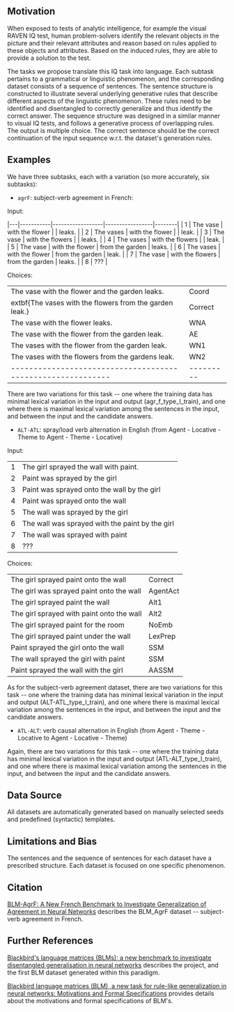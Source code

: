 ## Motivation
When exposed to tests of analytic intelligence, for example the visual RAVEN IQ test, human problem-solvers identify the relevant objects in the picture and their relevant attributes and reason based on rules applied to these objects and attributes. Based on the induced rules, they are able to provide a solution to the test.

The tasks we propose translate this IQ task into language. Each subtask pertains to a grammatical or linguistic phenomenon, and the corresponding dataset consists of a sequence of sentences. The sentence structure is constructed to illustrate several underlying generative rules that describe different aspects of the linguistic phenomenon. These rules need to be identified and disentangled to correctly generalize and thus identify the correct answer. The sequence structure was designed in a similar manner to visual IQ tests, and follows a generative process of overlapping rules. The output is multiple choice. The correct sentence should be the correct continuation of the input sequence w.r.t. the dataset's generation rules.

## Examples
We have three subtasks, each with a variation (so more accurately, six subtasks):

* `agrF`: subject-verb agreement in French:

Input: 

|---|-----------|------------------|-----------------|--------|
| 1 | The vase  | with the flower  |                 | leaks. |
| 2 | The vases | with the flower  |                 | leak.  |
| 3 | The vase  | with the flowers |                 | leaks. |
| 4 | The vases | with the flowers |                 | leak.  |
| 5 | The vase  | with the flower  | from the garden | leaks. |
| 6 | The vases | with the flower  | from the garden | leak.  |
| 7 | The vase  | with the flowers | from the garden | leaks. |
| 8 | ???       |

Choices:

|                                                           |         |
|-----------------------------------------------------------|---------|
| The vase with the flower  and the garden  leaks.          | Coord   |
| extbf{The vases with the flowers  from the garden  leak.} | Correct |
| The vase with the flower   leaks.                         | WNA     |
| The vase with the flower   from the garden  leak.         | AE      |
| The vases with the flower  from the garden  leak.         | WN1     |
| The vases with the flowers  from the gardens  leak.       | WN2     |
|-----------------------------------------------------------|---------|


There are two variations for this task -- one where the training data has minimal lexical variation in the input and output (agr_f_type_I_train), and one where there is maximal lexical variation among the sentences in the input, and between the input and the candidate answers.

* `ALT-ATL`: spray/load verb alternation in English (from Agent - Locative - Theme to Agent - Theme - Locative)

Input:

|   |                                                 |
|---|-------------------------------------------------|
| 1 | The girl sprayed the wall with paint.           |
| 2 | Paint was sprayed by the girl                   |
| 3 | Paint was sprayed onto the wall by the girl     |
| 4 | Paint was sprayed onto the wall                 |
| 5 | The wall was sprayed by the girl                |
| 6 | The wall was sprayed with the paint by the girl |
| 7 | The wall was sprayed with paint                 |
| 8 | ???                                             |

Choices:

|                                           |          |
|-------------------------------------------|----------|
| The girl sprayed paint onto the wall      | Correct  |
| The girl was sprayed paint onto the wall  | AgentAct |
| The girl sprayed paint the wall           | Alt1     |
| The girl sprayed with paint onto the wall | Alt2     |
| The girl sprayed paint for the room       | NoEmb    |
| The girl sprayed paint under the wall     | LexPrep  |
| Paint sprayed the girl onto the wall      | SSM      |
| The wall sprayed the girl with paint      | SSM      |
| Paint sprayed the wall with the girl      | AASSM    |


As for the subject-verb agreement dataset, there are two variations for this task -- one where the training data has minimal lexical variation in the input and output (ALT-ATL_type_I_train), and one where there is maximal lexical variation among the sentences in the input, and between the input and the candidate answers.

* `ATL-ALT`: verb causal alternation in English (from Agent - Theme - Locative to Agent - Locative - Theme)

Again, there are two variations for this task -- one where the training data has minimal lexical variation in the input and output (ATL-ALT_type_I_train), and one where there is maximal lexical variation among the sentences in the input, and between the input and the candidate answers.



## Data Source
All datasets are automatically generated based on manually selected seeds and predefined (syntactic) templates.

## Limitations and Bias
The sentences and the sequence of sentences for each dataset have a prescribed structure. Each dataset is focused on one specific phenomenon.

## Citation

[BLM-AgrF: A New French Benchmark to Investigate Generalization of Agreement in Neural Networks](https://aclanthology.org/2023.eacl-main.99/) describes the BLM_AgrF dataset -- subject-verb agreement in French.


## Further References

[Blackbird's language matrices (BLMs): a new benchmark to investigate disentangled generalisation in neural networks](https://arxiv.org/abs/2205.10866) describes the project, and the first BLM dataset generated within this paradigm.

[Blackbird language matrices (BLM), a new task for rule-like generalization in neural networks: Motivations and Formal Specifications](https://arxiv.org/abs/2306.11444) provides details about the motivations and formal specifications of BLM's.
